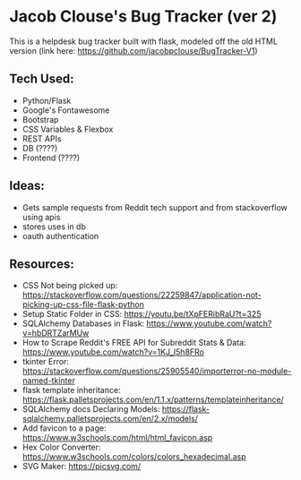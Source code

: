 # Jacob Clouse's Bug Tracker (ver 2)
This is a helpdesk bug tracker built with flask, modeled off the old HTML version (link here: https://github.com/jacobpclouse/BugTracker-V1)

## Tech Used: 
- Python/Flask
- Google's Fontawesome
- Bootstrap
- CSS Variables & Flexbox
- REST APIs
- DB (????)
- Frontend (????)

## Ideas:
- Gets sample requests from Reddit tech support and from stackoverflow using apis
- stores uses in db
- oauth authentication

## Resources:
- CSS Not being picked up: https://stackoverflow.com/questions/22259847/application-not-picking-up-css-file-flask-python
- Setup Static Folder in CSS: https://youtu.be/tXpFERibRaU?t=325
- SQLAlchemy Databases in Flask: https://www.youtube.com/watch?v=hbDRTZarMUw
- How to Scrape Reddit's FREE API for Subreddit Stats & Data: https://www.youtube.com/watch?v=1KJ_I5h8FRo
- tkinter Error: https://stackoverflow.com/questions/25905540/importerror-no-module-named-tkinter
- flask template inheritance: https://flask.palletsprojects.com/en/1.1.x/patterns/templateinheritance/
- SQLAlchemy docs Declaring Models: https://flask-sqlalchemy.palletsprojects.com/en/2.x/models/
- Add favicon to a page: https://www.w3schools.com/html/html_favicon.asp
- Hex Color Converter: https://www.w3schools.com/colors/colors_hexadecimal.asp
- SVG Maker: https://picsvg.com/
